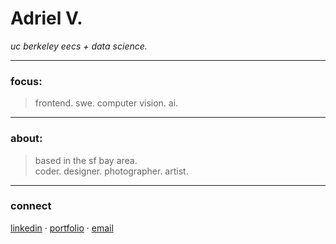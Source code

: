# Adriel V.
_uc berkeley eecs + data science._   

---

### focus: 
> frontend. swe. computer vision. ai. 

---

### about:  
> based in the sf bay area.  
> coder. designer. photographer. artist.

---

### connect  
[linkedin](https://linkedin.com/in/adriel-vijuan) · [portfolio](https://avijuan.vercel.app) · [email](mailto:avijuan@berkeley.edu)
